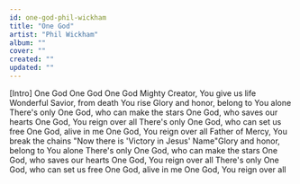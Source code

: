 ```yaml
---
id: one-god-phil-wickham
title: "One God"
artist: "Phil Wickham"
album: ""
cover: ""
created: ""
updated: ""
---
```


[Intro]
One God
One God
One God
Mighty Creator, You give us life
Wonderful Savior, from death You rise
Glory and honor, belong to You alone
There's only
One God, who can make the stars
One God, who saves our hearts
One God, You reign over all
There's only
One God, who can set us free
One God, alive in me
One God, You reign over all
Father of Mercy, You break the chains
"Now there is 'Victory in Jesus' Name"Glory and honor, belong to You alone
There's only
One God, who can make the stars
One God, who saves our hearts
One God, You reign over all
There's only
One God, who can set us free
One God, alive in me
One God, You reign over all